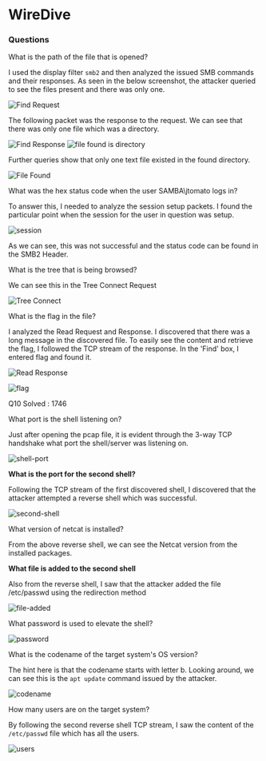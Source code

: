 # WireDive




### Questions

What is the path of the file that is opened?

I used the display filter `smb2` and then analyzed the issued SMB commands and their responses.
As seen in the below screenshot, the attacker queried to see the files present and there was only one.

![Find Request](image-10.png)

The following packet was the response to the request. We can see that there was only one file which was a directory.

![Find Response](image-11.png)
![file found is directory](image-12.png)

Further queries show that only one text file existed in the found directory.

![File Found](image-13.png)

What was the hex status code when the user SAMBA\jtomato logs in?

To answer this, I needed to analyze the session setup packets. I found the particular point when the session for the user in question was setup.

![session](image-14.png)

As we can see, this was not successful and the status code can be found in the SMB2 Header.

What is the tree that is being browsed?

We can see this in the Tree Connect Request

![Tree Connect](image-15.png)

What is the flag in the file?

I analyzed the Read Request and Response. I discovered that there was a long message in the discovered file. To easily see the content and retrieve the flag, I followed the TCP stream of the response. In the 'Find' box, I entered flag and found it.

![Read Response](image-16.png)

![flag](image-17.png)

Q10
Solved : 1746

What port is the shell listening on?

Just after opening the pcap file, it is evident through the 3-way TCP handshake what port the shell/server was listening on.

![shell-port](image-18.png)

**What is the port for the second shell?**

Following the TCP stream of the first discovered shell, I discovered that the attacker attempted a reverse shell which was successful.

![second-shell](image-19.png)

What version of netcat is installed?

From the above reverse shell, we can see the Netcat version from the installed packages.

**What file is added to the second shell**

Also from the reverse shell, I saw that the attacker added the file /etc/passwd using the redirection method

![file-added](image-20.png)

What password is used to elevate the shell?

![password](image-21.png)

What is the codename of the target system's OS version?

The hint here is that the codename starts with letter b. Looking around, we can see this is the `apt update` command issued by the attacker.

![codename](image-22.png)

How many users are on the target system?

By following the second reverse shell TCP stream, I saw the content of the `/etc/passwd` file which has all the users.

![users](image-23.png)